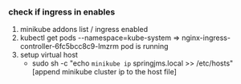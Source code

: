 ### check if ingress in enables

1. minikube addons list / ingress enabled
2. kubectl get pods --namespace=kube-system => nginx-ingress-controller-6fc5bcc8c9-lmzrm pod is running
3. setup virtual host
   - sudo sh -c "echo `minikube ip` springjms.local >> /etc/hosts" [append minikube cluster ip to the host file]
